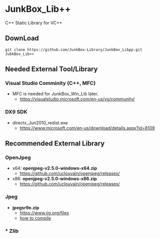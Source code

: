 # JunkBox_Lib++
C++ Static Library for VC++

## DownLoad
```
git clone https://github.com/JunkBox-Library/JunkBox_Libpp.git JubkBox_Lib++
```
## Needed External Tool/Library
### Visual Studio Comminity (C++, MFC)
* MFC is needed for JunkBox_Win_Lib later.
   * https://visualstudio.microsoft.com/en-us/vs/community/
### DX9 SDK
* directx_Jun2010_redist.exe
   * https://www.microsoft.com/en-us/download/details.aspx?id=8109
## Recommended External Library
### OpenJpeg
* x64: **openjpeg-v2.5.0-windows-x64.zip**
  * https://github.com/uclouvain/openjpeg/releases/
* x86: **openjpeg-v2.5.0-windows-x86.zip**
  * https://github.com/uclouvain/openjpeg/releases/

### Jpeg
* **jpegsr9e.zip**
  * https://www.ijg.org/files
  * [how to compile](https://github.com/JunkBox-Library/JunkBox_Libpp/wiki/libjpeg)

### * Zlib
